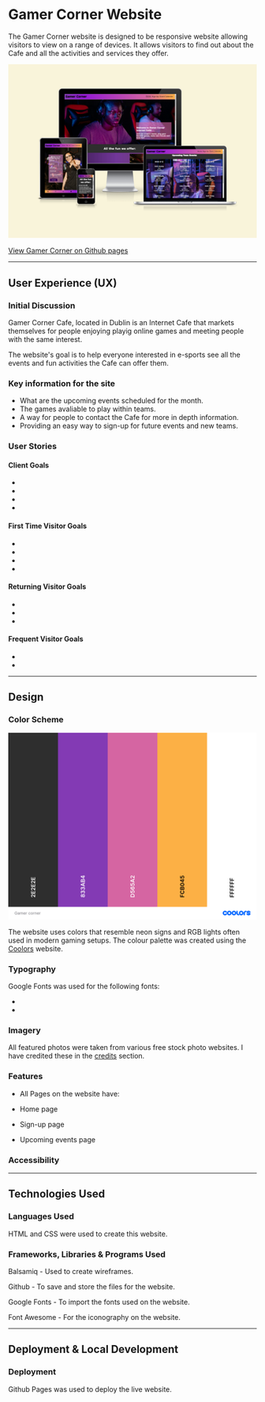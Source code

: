 # Gamer Corner Website

The Gamer Corner website is designed to be responsive website allowing visitors to view on a range of devices. It allows visitors to find out about the Cafe and all the activities and services they offer.

![Gamer Corner Website on different devices](assets/images/readme-images/amiresponsive.png)

[View Gamer Corner on Github pages](https://keszi94.github.io/gamer_corner/index.html)
- - -

## User Experience (UX)

### Initial Discussion

Gamer Corner Cafe, located in Dublin is an Internet Cafe that markets themselves for people enjoying playig online games and meeting people with the same interest. 

The website's goal is to help everyone interested in e-sports see all the events and fun activities the Cafe can offer them. 

### Key information for the site

* What are the upcoming events scheduled for the month.
* The games avaliable to play within teams.
* A way for people to contact the Cafe for more in depth information.
* Providing an easy way to sign-up for future events and new teams.

### User Stories

#### Client Goals

*
*
*
*

#### First Time Visitor Goals

*
*
*
*

#### Returning Visitor Goals

*
*
*

#### Frequent Visitor Goals

*
*

- - - 

## Design 

### Color Scheme

![Gamer Corner Website Color Palette](assets/images/readme-images/colorpalette.png)

The website uses colors that resemble neon signs and RGB lights often used in modern gaming setups. The colour palette was created using the [Coolors](https://coolors.co/) website.

### Typography 

Google Fonts was used for the following fonts: 

* 

* 

### Imagery 

All featured photos were taken from various free stock photo websites. I have credited these in the [credits](#Credits) section.

### Features

* All Pages on the website have:


* Home page 

* Sign-up page

* Upcoming events page


### Accessibility

- - - 

## Technologies Used

### Languages Used

HTML and CSS were used to create this website.

### Frameworks, Libraries & Programs Used

Balsamiq - Used to create wireframes.

Github - To save and store the files for the website.

Google Fonts - To import the fonts used on the website.

Font Awesome - For the iconography on the website.



- - -

## Deployment & Local Development

### Deployment

Github Pages was used to deploy the live website.
